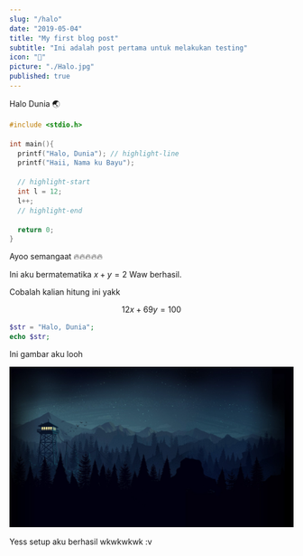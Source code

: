 ```yaml
---
slug: "/halo"
date: "2019-05-04"
title: "My first blog post"
subtitle: "Ini adalah post pertama untuk melakukan testing"
icon: "📑"
picture: "./Halo.jpg"
published: true
---
```


Halo Dunia 🌏

```c
#include <stdio.h>

int main(){
  printf("Halo, Dunia"); // highlight-line
  printf("Haii, Nama ku Bayu");

  // highlight-start
  int l = 12;
  l++;
  // highlight-end

  return 0;
}
```

Ayoo semangaat 🔥🔥🔥🔥🔥

Ini aku bermatematika $x + y = 2$ Waw berhasil.

Cobalah kalian hitung ini yakk

$$
  12x+69y=100
$$

```php
$str = "Halo, Dunia";
echo $str;

```

Ini gambar aku looh

![Gambar](./Halo.jpg)

Yess setup aku berhasil wkwkwkwk :v
